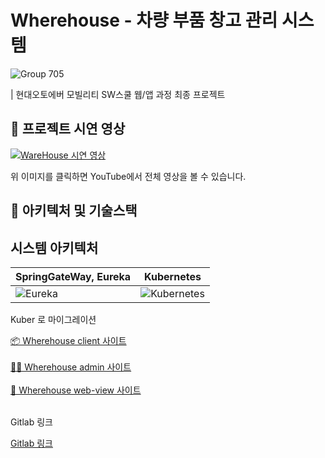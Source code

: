 # Wherehouse - 차량 부품 창고 관리 시스템

![Group 705](https://github.com/user-attachments/assets/b2790798-7692-4411-ad38-1b622994a253)

| 현대오토에버 모빌리티 SW스쿨 웹/앱 과정 최종 프로젝트


## 🎥 프로젝트 시연 영상

[![WareHouse 시연 영상](https://img.youtube.com/vi/vIVot70bqFA/0.jpg)](https://www.youtube.com/watch?v=vIVot70bqFA)


위 이미지를 클릭하면 YouTube에서 전체 영상을 볼 수 있습니다.

## 📸 아키텍처 및 기술스택

## 시스템 아키텍처 

| SpringGateWay, Eureka | Kubernetes |
|-----------------------|------------|
| ![Eureka](https://github.com/user-attachments/assets/e8af27c9-2c7f-45ae-aeff-5d5b3fc5b515) | ![Kubernetes](https://github.com/user-attachments/assets/5e3aee3d-2be4-49ad-b03e-2af915516569) |

Kuber 로 마이그레이션


















<div >
    <a href="https://wherehouse.site/client">📦 Wherehouse client 사이트</a> 
</div>
<br/>
<div >
    <a href="https://wherehouse.site/admin">🧑‍💼 Wherehouse admin 사이트</a> 
</div>
<br/>
<div >
    <a href="https://wherehouse.site/web-view">👷 Wherehouse web-view 사이트</a> 
</div>
<br/>

Gitlab 링크
<div >
    <a href="https://gitlab.com/hyundai-autoever-last-project-team4/">Gitlab 링크</a> 
</div>
